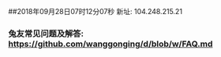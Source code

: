 ##2018年09月28日07时12分07秒 新址: 104.248.215.21
### 兔友常见问题及解答: https://github.com/wanggonging/d/blob/w/FAQ.md
